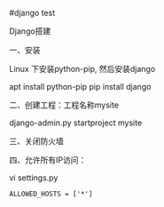 #django test



Django搭建

一、安装

Linux 下安装python-pip, 然后安装django

 apt install python-pip
pip install django

二、创建工程：工程名称mysite

django-admin.py startproject mysite


三、关闭防火墙

四、允许所有IP访问：

vi settings.py

	ALLOWED_HOSTS = ['*']

